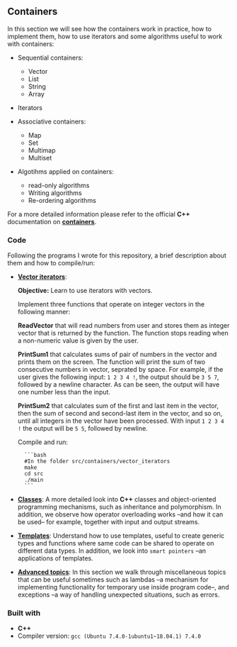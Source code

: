 ## Containers
In this section we will see how the containers work in practice, how to implement them, how to use iterators and some algorithms useful to work with containers:

* Sequential containers:
	* Vector
	* List
	* String
	* Array

* Iterators

* Associative containers:
	* Map
	* Set
	* Multimap
	* Multiset

* Algotihms applied on containers:
	* read-only algorithms
	* Writing algorithms
	* Re-ordering algorithms

For a more detailed information please refer to the official **C++** documentation on [**containers**](https://en.cppreference.com/w/cpp/container).

### Code
Following the programs I wrote for this repository, a brief description about them and how to compile/run:

* [**Vector iterators**](src/containers/vector_iterators/src): 

	**Objective:** Learn to use iterators with vectors.

	Implement three functions that operate on integer vectors in the
	following manner:

	**ReadVector** that will read numbers from user and stores them as
	integer vector that is returned by the function. The function stops
	reading when a non-numeric value is given by the user.

	**PrintSum1** that calculates sums of pair of numbers in the vector
	and prints them on the screen. The function will print the sum of
	two consecutive numbers in vector, seprated by space. For example,
	if the user gives the following input: `1 2 3 4 !`, the output
	should be `3 5 7`, followed by a newline character. As can be seen,
	the output will have one number less than the input.

	**PrintSum2** that calculates sum of the first and last item in the
	vector, then the sum of second and second-last item in the vector,
	and so on, until all integers in the vector have been
	processed. With input `1 2 3 4 !` the output will be `5 5`, followed
	by newline.

	Compile and run:

		```bash
		#In the folder src/containers/vector_iterators
		make
		cd src
		./main
		```


* [**Classes**](src/classes): A more detailed look into **C++** classes and object-oriented programming mechanisms, such as inheritance and polymorphism. In addition, we observe how operator overloading works –and how it can be used– for example, together with input and output streams.

* [**Templates**](src/templates): Understand how to use templates, useful to create generic types and functions where same code can be shared to operate on different data types. In addition, we look into ``smart pointers`` –an applications of templates.

* [**Advanced topics**](src/advanced): In this section we walk through miscellaneous topics that can be useful sometimes such as lambdas –a mechanism for implementing functionality for temporary use inside program code–, and exceptions –a way of handling unexpected situations, such as errors.

### Built with
* **C++**
* Compiler version: ``gcc (Ubuntu 7.4.0-1ubuntu1~18.04.1) 7.4.0``